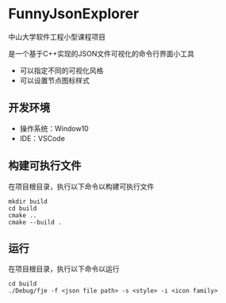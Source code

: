 # FunnyJsonExplorer

中山大学软件工程小型课程项目

是一个基于C++实现的JSON文件可视化的命令行界面小工具

- 可以指定不同的可视化风格
- 可以设置节点图标样式



## 开发环境

- 操作系统：Window10
- IDE：VSCode



## 构建可执行文件

在项目根目录，执行以下命令以构建可执行文件

```shell
mkdir build
cd build
cmake ..
cmake --build .
```



## 运行

在项目根目录，执行以下命令以运行

```shell
cd build
./Debug/fje -f <json file path> -s <style> -i <icon family>
```

